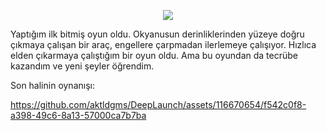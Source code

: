 <p align="center">
  <a href="https://play.google.com/store/apps/details?id=com.HarpyCasual.DeepLaunch&hl=jp&pli=1" target="_blank">
    <img src="https://github.com/aktldgms/DeepLaunch/assets/116670654/5bccfbfd-024c-4a1c-8e0f-78c786d5eb45" />
  </a>
</p>
<p>
  Yaptığım ilk bitmiş oyun oldu. Okyanusun derinliklerinden yüzeye doğru çıkmaya çalışan bir araç, engellere çarpmadan ilerlemeye çalışıyor. Hızlıca elden çıkarmaya çalıştığım bir oyun oldu. Ama bu oyundan da tecrübe kazandım ve yeni şeyler öğrendim.  
</p>
<p>
  Son halinin oynanışı:
</p>


https://github.com/aktldgms/DeepLaunch/assets/116670654/f542c0f8-a398-49c6-8a13-57000ca7b7ba


